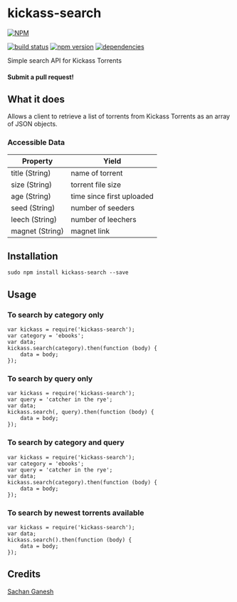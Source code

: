 # kickass-search

[![NPM](https://nodei.co/npm/kickass-search.png)](https://nodei.co/npm/kickass-search/)

[![build status](https://secure.travis-ci.org/sachanganesh/kickass-search.png)](http://travis-ci.org/sachanganesh/kickass-search)
[![npm version](https://badge.fury.io/js/kickass-search.svg)](http://badge.fury.io/js/kickass-search)
[![dependencies](https://david-dm.org/sachanganesh/kickass-search.png)](https://david-dm.org/sachanganesh/kickass-search.png)

Simple search API for Kickass Torrents

#### Submit a pull request!

## What it does
Allows a client to retrieve a list of torrents from Kickass Torrents as an array of JSON objects.

### Accessible Data

Property | Yield
--- | ---
title (String) | name of torrent
size (String) | torrent file size
age (String) | time since first uploaded
seed (String) | number of seeders
leech (String) | number of leechers
magnet (String) | magnet link

## Installation

```
sudo npm install kickass-search --save
```

## Usage

### To search by category only
	var kickass = require('kickass-search');
	var category = 'ebooks';
	var data;
	kickass.search(category).then(function (body) {
		data = body;
	});

### To search by query only
	var kickass = require('kickass-search');
	var query = 'catcher in the rye';
	var data;
	kickass.search(, query).then(function (body) {
		data = body;
	});

### To search by category and query
	var kickass = require('kickass-search');
	var category = 'ebooks';
	var query = 'catcher in the rye';
	var data;
	kickass.search(category).then(function (body) {
		data = body;
	});

### To search by newest torrents available
	var kickass = require('kickass-search');
	var data;
	kickass.search().then(function (body) {
		data = body;
	});

## Credits
[Sachan Ganesh](https://github.com/sachanganesh/)
